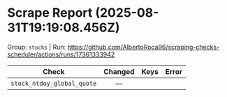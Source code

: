 # Scrape Report (2025-08-31T19:19:08.456Z)

Group: `stocks`  |  Run: https://github.com/AlbertoRoca96/scraping-checks-scheduler/actions/runs/17361333942

| Check | Changed | Keys | Error |
|---|:---:|:--|:--|
| `stock_ntdoy_global_quote` | — |  |  |
